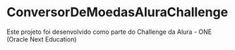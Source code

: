 # ConversorDeMoedasAluraChallenge
Este projeto foi desenvolvido como parte do Challenge da Alura - ONE (Oracle Next Education)
